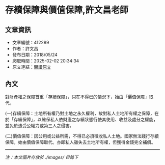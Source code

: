 # 存續保障與價值保障,許文昌老師

## 文章資訊
- 文章編號：412289
- 作者：許文昌
- 發布日期：2018/05/24
- 爬取時間：2025-02-02 20:34:34
- 原文連結：[閱讀原文](https://real-estate.get.com.tw/Columns/detail.aspx?no=412289)

## 內文
對財產權之保障首重「存續保障」，只在不得已的情況下，始由「價值保障」取代。

(一)存續保障：土地所有權乃對土地之永久權利，故對私人土地所有權之保障，在於「存續保障」，以確保私人依財產之存續狀態行使其使用、收益及處分之權能，並免於遭受公權力或第三人之侵害。

(二)價值保障：因公用或公益所需，不得已必須徵收私人土地。國家無法踐行存續保障，始由價值保障取代。亦即私人雖失去土地所有權，但獲得金錢完全補償。

---
*注：本文圖片存放於 ./images/ 目錄下*
